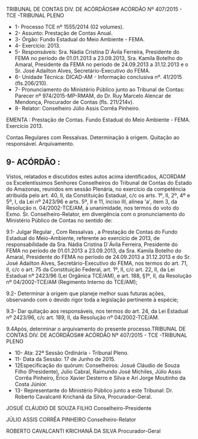TRIBUNAL DE CONTAS DIV. DE ACÓRDÃOS## ACÓRDÃO Nº 407/2015 - TCE -TRIBUNAL PLENO

- 1- Processo TCE nº 1555/2014 (02 volumes).
- 2- Assunto: Prestação de Contas Anual.
- 3- Órgão: Fundo Estadual do Meio Ambiente - FEMA.
- 4- Exercício: 2013.
- 5- Responsáveis: Sra. Nádia Cristina D´Ávila Ferreira, Presidente do FEMA no período de  01.01.2013  a  23.09.2013,  Sra.  Kamila  Botelho  do  Amaral,  Presidente  da  FEMA  no período de 24.09.2013 a 31.12.2013 e o Sr. José Adailton Alves, Secretário-Executivo do FEMA.
- 6- Unidade Técnica: DICAD-AM - Informação conclusiva nº. 41/2015 (fls.206/210).
- 7-  Pronunciamento  do Ministério Público  junto  ao Tribunal  de Contas: Parecer  nº 974/2015-MP-RMAM, do Dr. Ruy  Marcelo Alencar de  Mendonça, Procurador de Contas (fls. 211/214v).
- 8- Relator: Conselheiro Júlio Assis Corrêa Pinheiro.

EMENTA :  Prestação  de  Contas.  Fundo  Estadual do Meio Ambiente - FEMA. Exercício 2013.

Contas Regulares com Ressalvas. Determinação à origem.  Quitação ao responsável. Arquivamento.

## 9- ACÓRDÃO :

Vistos, relatados e discutidos estes autos acima identificados, ACORDAM os Excelentíssimos Senhores Conselheiros do Tribunal de Contas do Estado do Amazonas, reunidos em sessão Plenária, no exercício da competência atribuída pelo  art.  40,  II, da Constituição Estadual, c/c os arts. 1º, II, 2º, 4º e 5º, I, da Lei nº 2423/96 e arts. 5º, II e 11, inciso  III,  alínea  'a',  item  3,  da  Resolução  n.  04/2002-TCE/AM, à  unanimidade, nos termos do voto do Exmo. Sr. Conselheiro-Relator, em divergência com o pronunciamento do Ministério Público de Contas no sentido de:

9.1-  Julgar Regular , Com  Ressalvas ,  a  Prestação  de  Contas  do  Fundo Estadual do Meio-Ambiente, referente ao exercício de 2013, de responsabilidade da Sra. Nádia  Cristina  D´Ávila  Ferreira,  Presidente  do  FEMA  no  período  de  01.01.2013  a 23.09.2013,  da  Sra.  Kamila  Botelho  do  Amaral,  Presidente  do  FEMA  no  período  de 24.09.2013 a  31.12.2013 e do Sr. José  Adailton Alves, Secretário-Executivo do FEMA, nos termos do art. 71, II, c/c o art. 75 da Constituição Federal, art. 1º, II, c/c art. 22, II, da Lei  Estadual  nº  2423/96  (Lei  Orgânica  TCE/AM),  e  art.  188,  §1º,  II,  da  Resolução  nº 04/2002-TCE/AM (Regimento Interno do TCE/AM);

9.2- Determinar à origem que planeje melhor suas futuras ações, observando com o devido rigor toda a legislação pertinente à espécie;

9.3- Dar quitação aos responsáveis, nos termos do art. 24, da Lei Estadual nº 2423/96, c/c art. 189, II, da Resolução nº 04/2002-TCE/AM.

9.4Após, determinar o arquivamento do presente processo.TRIBUNAL DE CONTAS DIV. DE ACÓRDÃOS## ACÓRDÃO Nº 407/2015 - TCE -TRIBUNAL PLENO

- 10- Ata: 22ª Sessão Ordinária - Tribunal Pleno.
- 11- Data da Sessão: 17 de Junho de 2015.
- 12Especificação do quórum: Conselheiros: Josué Cláudio de Souza Filho (Presidente),  Julio  Cabral,  Raimundo  José  Michiles,  Júlio  Assis  Corrêa  Pinheiro,  Érico Xavier Desterro e Silva e Ari Jorge Moutinho da Costa Júnior.
- 13- Representante do Ministério Público junto a este Tribunal: Dr. Roberto Cavalcanti Krichanã da Silva, Procurador-Geral.

JOSUÉ CLÁUDIO DE SOUZA FILHO Conselheiro-Presidente

JÚLIO ASSIS CORRÊA PINHEIRO Conselheiro-Relator

ROBERTO CAVALCANTI KRICHANÃ DA SILVA Procurador-Geral